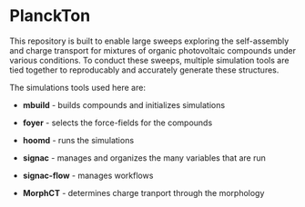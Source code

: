 # PlanckTon

This repository is built to enable large sweeps exploring the self-assembly and charge transport 
for mixtures of organic photovoltaic compounds under various conditions.
To conduct these sweeps, multiple simulation tools are tied together 
to reproducably and accurately generate these structures.

The simulations tools used here are:

* **mbuild** - builds compounds and initializes simulations

* **foyer** - selects the force-fields for the compounds

* **hoomd** - runs the simulations

* **signac** - manages and organizes the many variables that are run

* **signac-flow** - manages workflows

* **MorphCT** - determines charge tranport through the morphology